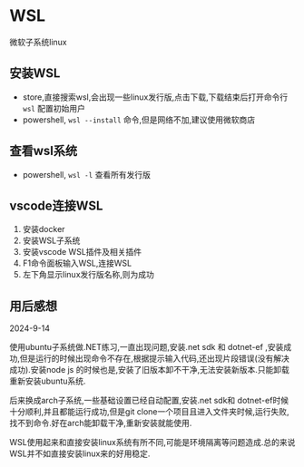 # WSL

微软子系统linux

## 安装WSL

- store,直接搜索wsl,会出现一些linux发行版,点击下载,下载结束后打开命令行
  `wsl` 配置初始用户
- powershell, `wsl --install` 命令,但是网络不加,建议使用微软商店

## 查看wsl系统

- powershell, `wsl -l` 查看所有发行版

## vscode连接WSL

1.  安装docker
2.  安装WSL子系统
3.  安装vscode WSL插件及相关插件
4.  F1命令面板输入WSL,连接WSL
5.  左下角显示linux发行版名称,则为成功

## 用后感想

2024-9-14

使用ubuntu子系统做.NET练习,一直出现问题,安装.net sdk 和 dotnet-ef
,安装成功,但是运行的时候出现命令不存在,根据提示输入代码,还出现片段错误(没有解决成功).安装node
js
的时候也是,安装了旧版本卸不干净,无法安装新版本.只能卸载重新安装ubuntu系统.

后来换成arch子系统,一些基础设置已经自动配置,安装.net sdk和
dotnet-ef时候十分顺利,并且都能运行成功,但是git
clone一个项目且进入文件夹时候,运行失败,找不到命令.好在arch能卸载干净,重新安装就能使用.

WSL使用起来和直接安装linux系统有所不同,可能是环境隔离等问题造成.总的来说WSL并不如直接安装linux来的好用稳定.
